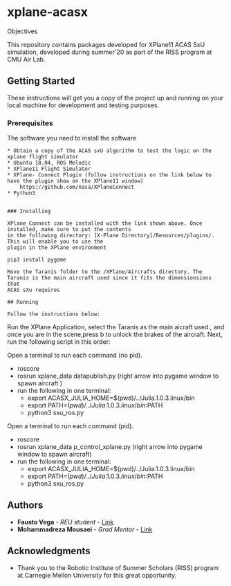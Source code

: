 # xplane-acasx

Objectives

This repository contains packages developed for XPlane11 ACAS SxU simulation, developed during  summer'20 as part of the RISS program at CMU Air Lab. 

## Getting Started

These instructions will get you a copy of the project up and running on your local machine for development and testing purposes. 

### Prerequisites

The software you need to install the software

```
* Obtain a copy of the ACAS sxU algorithm to test the logic on the xplane flight simulator
* Ubuntu 18.04, ROS Melodic
* XPlane11 Flight Simulator
* XPlane- Connect Plugin (follow instructions on the link below to have the plugin show on the XPlane11 window)
    https://github.com/nasa/XPlaneConnect
* Python3
    

### Installing

XPlane Connect can be installed with the link shown above. Once installed, make sure to put the contents 
in the following directory: [X-Plane Directory]/Resources/plugins/. This will enable you to use the 
plugin in the XPlane environment

pip3 install pygame

Move the Taranis folder to the /XPlane/Aircrafts directory. The Taranis is the main aircraft used since it fits the dimensionsions that 
ACAS sXu requires

## Running

Follow the instructions below:

```
Run the XPlane Application, select the Taranis as the main aicraft used., and once you are in the scene,press b to unlock the brakes of the aircraft. 
Next, run the following script in this order: 

Open a terminal to run each command (no pid). 
* roscore
* rosrun xplane_data datapublish.py (right arrow into pygame window to spawn aircraft )
* run the following in one terminal: 
    * export ACASX_JULIA_HOME=$(pwd)/../Julia.1.0.3.linux/bin
    * export PATH=$(pwd)/../Julia.1.0.3.linux/bin:$PATH
    * python3 sxu_ros.py
    

Open a terminal to run each command (pid). 
* roscore
* rosrun xplane_data p_control_xplane.py (right arrow into pygame window to spawn aircraft)
* run the following in one terminal: 
    * export ACASX_JULIA_HOME=$(pwd)/../Julia.1.0.3.linux/bin
    * export PATH=$(pwd)/../Julia.1.0.3.linux/bin:$PATH
    * python3 sxu_ros.py

## Authors

* **Fausto Vega** - *REU student* - [Link](https://github.com/vegaf1)
* **Mohammadreza Mousaei** - *Grad Mentor* - [Link](https://github.com/)

## Acknowledgments
* Thank you to the Robotic Institute of Summer Scholars (RISS) program at Carnegie Mellon University for this great opportunity. 


